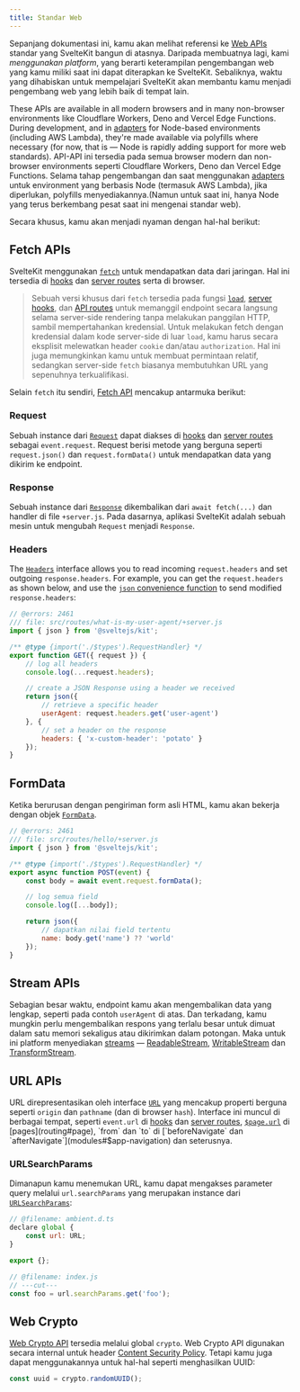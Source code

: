 ```yaml
---
title: Standar Web
---
```


Sepanjang dokumentasi ini, kamu akan melihat referensi ke [Web APIs](https://developer.mozilla.org/en-US/docs/Web/API) standar yang SvelteKit bangun di atasnya. Daripada membuatnya lagi, kami _menggunakan platform_, yang berarti keterampilan pengembangan web yang kamu miliki saat ini dapat diterapkan ke SvelteKit. Sebaliknya, waktu yang dihabiskan untuk mempelajari SvelteKit akan membantu kamu menjadi pengembang web yang lebih baik di tempat lain.

These APIs are available in all modern browsers and in many non-browser environments like Cloudflare Workers, Deno and Vercel Edge Functions. During development, and in [adapters](adapters) for Node-based environments (including AWS Lambda), they're made available via polyfills where necessary (for now, that is — Node is rapidly adding support for more web standards).
API-API ini tersedia pada semua browser modern dan non-browser environments seperti Cloudflare Workers, Deno dan Vercel Edge Functions. Selama tahap pengembangan dan saat menggunakan [adapters](adapters) untuk environment yang berbasis Node (termasuk AWS Lambda), jika diperlukan, polyfills menyediakannya.(Namun untuk saat ini, hanya Node yang terus berkembang pesat saat ini mengenai standar web).

Secara khusus, kamu akan menjadi nyaman dengan hal-hal berikut:

## Fetch APIs

SvelteKit menggunakan [`fetch`](https://developer.mozilla.org/en-US/docs/Web/API/fetch) untuk mendapatkan data dari jaringan. Hal ini
tersedia di [hooks](hooks) dan [server routes](routing#server) serta di browser.

> Sebuah versi khusus dari `fetch` tersedia pada fungsi [`load`](load), [server hooks](hooks#server-hooks), dan [API routes](routing#server) untuk memanggil endpoint secara langsung selama server-side rendering tanpa melakukan panggilan HTTP, sambil mempertahankan kredensial. Untuk melakukan fetch dengan kredensial dalam kode server-side di luar `load`, kamu harus secara eksplisit melewatkan header `cookie` dan/atau `authorization`. Hal ini juga memungkinkan kamu untuk membuat permintaan relatif, sedangkan server-side `fetch` biasanya membutuhkan URL yang sepenuhnya terkualifikasi.

Selain `fetch` itu sendiri, [Fetch API](https://developer.mozilla.org/en-US/docs/Web/API/Fetch_API) mencakup antarmuka berikut:

### Request

Sebuah instance dari [`Request`](https://developer.mozilla.org/en-US/docs/Web/API/Request) dapat diakses di [hooks](hooks) dan [server routes](routing#server) sebagai `event.request`. Request berisi metode yang berguna seperti `request.json()` dan `request.formData()` untuk mendapatkan data yang dikirim ke endpoint.

### Response

Sebuah instance dari [`Response`](https://developer.mozilla.org/en-US/docs/Web/API/Response) dikembalikan dari `await fetch(...)` dan handler di file `+server.js`. Pada dasarnya, aplikasi SvelteKit adalah sebuah mesin untuk mengubah `Request` menjadi `Response`.

### Headers

The [`Headers`](https://developer.mozilla.org/en-US/docs/Web/API/Headers) interface allows you to read incoming `request.headers` and set outgoing `response.headers`. For example, you can get the `request.headers` as shown below, and use the [`json` convenience function](modules#sveltejs-kit-json) to send modified `response.headers`:

```js
// @errors: 2461
/// file: src/routes/what-is-my-user-agent/+server.js
import { json } from '@sveltejs/kit';

/** @type {import('./$types').RequestHandler} */
export function GET({ request }) {
	// log all headers
	console.log(...request.headers);

	// create a JSON Response using a header we received
	return json({
		// retrieve a specific header
		userAgent: request.headers.get('user-agent')
	}, {
		// set a header on the response
		headers: { 'x-custom-header': 'potato' }
	});
}
```

## FormData

Ketika berurusan dengan pengiriman form asli HTML, kamu akan bekerja dengan objek [`FormData`](https://developer.mozilla.org/en-US/docs/Web/API/FormData).

```js
// @errors: 2461
/// file: src/routes/hello/+server.js
import { json } from '@sveltejs/kit';

/** @type {import('./$types').RequestHandler} */
export async function POST(event) {
	const body = await event.request.formData();

	// log semua field
	console.log([...body]);

	return json({
		// dapatkan nilai field tertentu
		name: body.get('name') ?? 'world'
	});
}
```

## Stream APIs

Sebagian besar waktu, endpoint kamu akan mengembalikan data yang lengkap, seperti pada contoh `userAgent` di atas. Dan terkadang, kamu mungkin perlu mengembalikan respons yang terlalu besar untuk dimuat dalam satu memori sekaligus atau dikirimkan dalam potongan. Maka untuk ini platform menyediakan [streams](https://developer.mozilla.org/en-US/docs/Web/API/Streams_API) — [ReadableStream](https://developer.mozilla.org/en-US/docs/Web/API/ReadableStream), [WritableStream](https://developer.mozilla.org/en-US/docs/Web/API/WritableStream) dan [TransformStream](https://developer.mozilla.org/en-US/docs/Web/API/TransformStream).

## URL APIs

URL direpresentasikan oleh interface [`URL`](https://developer.mozilla.org/en-US/docs/Web/API/URL) yang mencakup properti berguna seperti `origin` dan `pathname` (dan di browser `hash`). Interface ini muncul di berbagai tempat, seperti `event.url` di [hooks](hooks) dan [server routes](routing#server), [`$page.url`](modules#$app-stores) di [pages](routing#page), `from` dan `to` di [`beforeNavigate` dan `afterNavigate`](modules#$app-navigation) dan seterusnya.

### URLSearchParams

Dimanapun kamu menemukan URL, kamu dapat mengakses parameter query melalui `url.searchParams` yang merupakan instance dari [`URLSearchParams`](https://developer.mozilla.org/en-US/docs/Web/API/URLSearchParams):

```js
// @filename: ambient.d.ts
declare global {
	const url: URL;
}

export {};

// @filename: index.js
// ---cut---
const foo = url.searchParams.get('foo');
```

## Web Crypto

[Web Crypto API](https://developer.mozilla.org/en-US/docs/Web/API/Web_Crypto_API) tersedia melalui global `crypto`. Web Crypto API digunakan secara internal untuk header [Content Security Policy](configuration#csp). Tetapi kamu juga dapat menggunakannya untuk hal-hal seperti menghasilkan UUID:

```js
const uuid = crypto.randomUUID();
```
